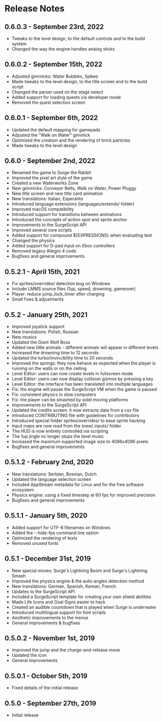 # Release Notes

## 0.6.0.3 - September 23rd, 2022

* Tweaks to the level design, to the default controls and to the build system
* Changed the way the engine handles analog sticks

## 0.6.0.2 - September 15th, 2022

* Adjusted gimmicks: Water Bubbles, Spikes
* Made tweaks to the level design, to the title screen and to the build script
* Changed the parser used on the stage select
* Added support for loading quests via developer mode
* Removed the quest selection screen

## 0.6.0.1 - September 6th, 2022

* Updated the default mapping for gamepads
* Adjusted the "Walk on Water" gimmick
* Optimized the creation and the rendering of brick particles
* Made tweaks to the level design

## 0.6.0 - September 2nd, 2022

* Renamed the game to Surge the Rabbit
* Improved the pixel art style of the game
* Created a new Waterworks Zone
* New gimmicks: Conveyor Belts, Walk on Water, Power Pluggy
* New title screen and new title card animation
* New translations: Italian, Esperanto
* Introduced language extensions (languages/extends/ folder)
* Improved macOS compatibility
* Introduced support for transitions between animations
* Introduced the concepts of action spot and sprite anchor
* Improvements to the SurgeScript API
* Improved several core scripts
* Added support for compound ${EXPRESSIONS} when evaluating text
* Changed the physics
* Added support for D-pad input on Xbox controllers
* Removed legacy Allegro 4 code
* Bugfixes and general improvements

## 0.5.2.1 - April 15th, 2021

* Fix sprites/overrides/ detection bug on Windows
* Include LMMS source files (1up, speed, drowning, gameover)
* Player: reduce jump_lock_timer after charging
* Small fixes & adjustments

## 0.5.2 - January 25th, 2021

* Improved joystick support
* New translations: Polish, Russian
* New musics
* Updated the Giant Wolf Boss
* Added new little animals - different animals will appear in different levels
* Increased the drowning time to 12 seconds
* Updated the turbo/invincibility time to 20 seconds
* Improved the springs: they now behave as expected when the player is running on the walls or on the ceiling
* Level Editor: users can now create levels in fullscreen mode
* Level Editor: users can now display collision gizmos by pressing a key
* Level Editor: the interface has been translated into multiple languages
* Fix: the engine will pause the SurgeScript VM when the game is paused
* Fix: consistent physics in slow computers
* Fix: the player can be smashed by solid moving platforms
* Improvements to the SurgeScript API
* Updated the credits screen: it now extracts data from a csv file
* Introduced CONTRIBUTING file with guidelines for contributors
* Introduced special folder sprites/overrides/ to ease sprite hacking
* Input maps are now read from the (new) inputs/ folder
* The HUD is now entirely controlled via scripting
* The 1up jingle no longer stops the level music
* Increased the maximum supported image size to 4096x4096 pixels
* Bugfixes and general improvements

## 0.5.1.2 - February 2nd, 2020

* New translations: Serbian, Bosnian, Dutch
* Updated the language selection screen
* Included AppStream metadata for Linux and for the free software ecosystem
* Physics engine: using a fixed timestep at 60 fps for improved precision
* Bugfixes and general improvements

## 0.5.1.1 - January 5th, 2020

* Added support for UTF-8 filenames on Windows
* Added the --hide-fps command line option
* Optimized the rendering of texts
* Removed unused fonts

## 0.5.1 - December 31st, 2019

* New special moves: Surge's Lightning Boom and Surge's Lightning Smash
* Improved the physics engine & the auto-angles detection method
* New translations: German, Spanish, Korean, French
* Updates to the SurgeScript API
* Included a SurgeScript template for creating your own shield abilities
* Made Life Icons and Goal Signs easier to hack
* Created an audible countdown that is played when Surge is underwater
* Introduced multilingual support for font scripts
* Aesthetic improvements to the menus
* General improvements & bugfixes

## 0.5.0.2 - November 1st, 2019

* Improved the jump and the charge-and-release move
* Updated the icon
* General improvements

## 0.5.0.1 - October 5th, 2019

* Fixed details of the initial release

## 0.5.0 - September 27th, 2019

* Initial release
